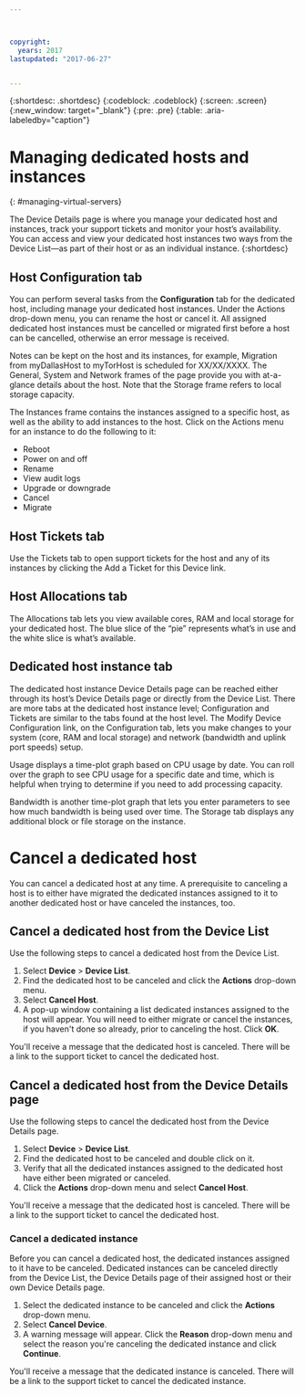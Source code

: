 ```yaml
---



copyright:
  years: 2017
lastupdated: "2017-06-27"


---
```


{:shortdesc: .shortdesc}
{:codeblock: .codeblock}
{:screen: .screen}
{:new_window: target="_blank"}
{:pre: .pre}
{:table: .aria-labeledby="caption"}

# Managing dedicated hosts and instances
{: #managing-virtual-servers}

The Device Details page is where you manage your dedicated host and instances, track your support tickets and monitor your host’s availability. You can access and view your dedicated host instances two ways from the Device List—as part of their host or as an individual instance.
{:shortdesc}

## Host Configuration tab
You can perform several tasks from the **Configuration** tab for the dedicated host, including manage your dedicated host instances. Under the Actions drop-down menu, you can rename the host or cancel it. All assigned dedicated host instances must be cancelled or migrated first before a host can be cancelled, otherwise an error message is received.

Notes can be kept on the host and its instances, for example, Migration from myDallasHost to myTorHost is scheduled for XX/XX/XXXX. The General, System and Network frames of the page provide you with at-a-glance details about the host. Note that the Storage frame refers to local storage capacity.

The Instances frame contains the instances assigned to a specific host, as well as the ability to add instances to the host. Click on the Actions menu for an instance to do the following to it:

* Reboot
* Power on and off
* Rename
*	View audit logs
*	Upgrade or downgrade
*	Cancel
*	Migrate

## Host Tickets tab
Use the Tickets tab to open support tickets for the host and any of its instances by clicking the Add a Ticket for this Device link.

## Host Allocations tab
The Allocations tab lets you view available cores, RAM and local storage for your dedicated host. The blue slice of the “pie” represents what’s in use and the white slice is what’s available.

## Dedicated host instance tab
The dedicated host instance Device Details page can be reached either through its host’s Device Details page or directly from the Device List. There are more tabs at the dedicated host instance level; Configuration and Tickets are similar to the tabs found at the host level. The Modify Device Configuration link, on the Configuration tab, lets you make changes to your system (core, RAM and local storage) and network (bandwidth and uplink port speeds) setup.

Usage displays a time-plot graph based on CPU usage by date. You can roll over the graph to see CPU usage for a specific date and time, which is helpful when trying to determine if you need to add processing capacity.

Bandwidth is another time-plot graph that lets you enter parameters to see how much bandwidth is being used over time. The Storage tab displays any additional block or file storage on the instance.

# Cancel a dedicated host
You can cancel a dedicated host at any time. A prerequisite to canceling a host is to either have migrated the dedicated instances assigned to it to another dedicated host or have canceled the instances, too. 
## Cancel a dedicated host from the Device List
Use the following steps to cancel a dedicated host from the Device List.

1. Select **Device** > **Device List**.
2. Find the dedicated host to be canceled and click the **Actions** drop-down menu.
3. Select **Cancel Host**. 
4. A pop-up window containing a list dedicated instances assigned to the host will appear. You will need to either migrate or cancel the instances, if you haven't done so already, prior to canceling the host. Click **OK**.

You'll receive a message that the dedicated host is canceled. There will be a link to the support ticket to cancel the dedicated host.
## Cancel a dedicated host from the Device Details page
Use the following steps to cancel the dedicated host from the Device Details page.

1. Select **Device** > **Device List**.
2. Find the dedicated host to be canceled and double click on it.
3. Verify that all the dedicated instances assigned to the dedicated host have either been migrated or canceled.
4. Click the **Actions** drop-down menu and select **Cancel Host**.

You'll receive a message that the dedicated host is canceled. There will be a link to the support ticket to cancel the dedicated host.

### Cancel a dedicated instance

Before you can cancel a dedicated host, the dedicated instances assigned to it have to be canceled. Dedicated instances can be canceled directly from the Device List, the Device Details page of their assigned host or their own Device Details page. 

1. Select the dedicated instance to be canceled and click the **Actions** drop-down menu.
2. Select **Cancel Device**.
3. A warning message will appear. Click the **Reason** drop-down menu and select the reason you're canceling the dedicated instance and click **Continue**.

You'll receive a message that the dedicated instance is canceled. There will be a link to the support ticket to cancel the dedicated instance.


